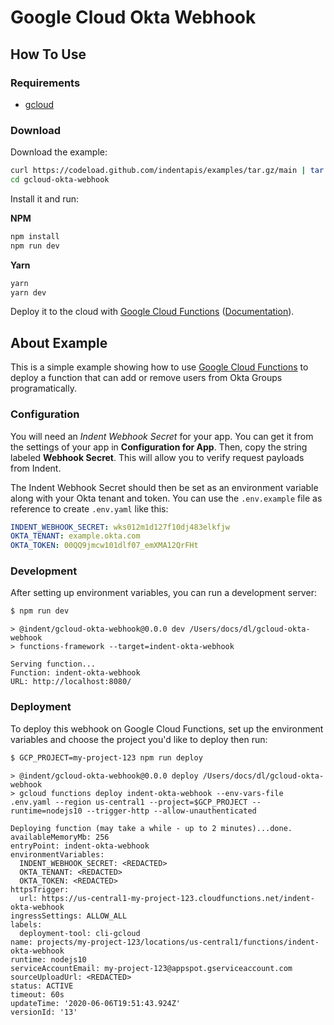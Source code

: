 # Google Cloud Okta Webhook

## How To Use

### Requirements

- [gcloud](https://cloud.google.com/sdk/gcloud)

### Download

Download the example:

```bash
curl https://codeload.github.com/indentapis/examples/tar.gz/main | tar -xz --strip=3 examples-main/webhooks/gcloud-okta-webhook
cd gcloud-okta-webhook
```

Install it and run:

**NPM**

```bash
npm install
npm run dev
```

**Yarn**

```bash
yarn
yarn dev
```

Deploy it to the cloud with [Google Cloud Functions](https://cloud.google.com/functions) ([Documentation](https://cloud.google.com/functions/docs)).

## About Example

This is a simple example showing how to use [Google Cloud Functions](https://cloud.google.com/functions) to deploy a function that can add or remove users from Okta Groups programatically.

### Configuration

You will need an _Indent Webhook Secret_ for your app. You can get it from the settings of your app in **Configuration for App**. Then, copy the string labeled **Webhook Secret**. This will allow you to verify request payloads from Indent.

The Indent Webhook Secret should then be set as an environment variable along with your Okta tenant and token. You can use the `.env.example` file as reference to create `.env.yaml` like this:

```yaml
INDENT_WEBHOOK_SECRET: wks012m1d127f10dj483elkfjw
OKTA_TENANT: example.okta.com
OKTA_TOKEN: 00QQ9jmcw101dlf07_emXMA12QrFHt
```

### Development

After setting up environment variables, you can run a development server:

```bash
$ npm run dev
```

```
> @indent/gcloud-okta-webhook@0.0.0 dev /Users/docs/dl/gcloud-okta-webhook
> functions-framework --target=indent-okta-webhook

Serving function...
Function: indent-okta-webhook
URL: http://localhost:8080/
```

### Deployment

To deploy this webhook on Google Cloud Functions, set up the environment variables and choose the project you'd like to deploy then run:

```bash
$ GCP_PROJECT=my-project-123 npm run deploy
```

```
> @indent/gcloud-okta-webhook@0.0.0 deploy /Users/docs/dl/gcloud-okta-webhook
> gcloud functions deploy indent-okta-webhook --env-vars-file .env.yaml --region us-central1 --project=$GCP_PROJECT --runtime=nodejs10 --trigger-http --allow-unauthenticated

Deploying function (may take a while - up to 2 minutes)...done.
availableMemoryMb: 256
entryPoint: indent-okta-webhook
environmentVariables:
  INDENT_WEBHOOK_SECRET: <REDACTED>
  OKTA_TENANT: <REDACTED>
  OKTA_TOKEN: <REDACTED>
httpsTrigger:
  url: https://us-central1-my-project-123.cloudfunctions.net/indent-okta-webhook
ingressSettings: ALLOW_ALL
labels:
  deployment-tool: cli-gcloud
name: projects/my-project-123/locations/us-central1/functions/indent-okta-webhook
runtime: nodejs10
serviceAccountEmail: my-project-123@appspot.gserviceaccount.com
sourceUploadUrl: <REDACTED>
status: ACTIVE
timeout: 60s
updateTime: '2020-06-06T19:51:43.924Z'
versionId: '13'
```
